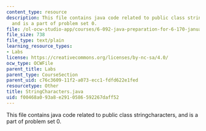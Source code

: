 ```yaml
---
content_type: resource
description: This file contains java code related to public class stringcharacters,
  and is a part of problem set 0.
file: /ol-ocw-studio-app/courses/6-092-java-preparation-for-6-170-january-iap-2006/f00468a093a8e2910586592267daff52_StringCharacters.java
file_size: 738
file_type: text/plain
learning_resource_types:
- Labs
license: https://creativecommons.org/licenses/by-nc-sa/4.0/
ocw_type: OCWFile
parent_title: Labs
parent_type: CourseSection
parent_uid: c76c3609-11f2-a073-ecc1-fdfd622e1fed
resourcetype: Other
title: StringCharacters.java
uid: f00468a0-93a8-e291-0586-592267daff52
---
```

This file contains java code related to public class stringcharacters, and is a part of problem set 0.